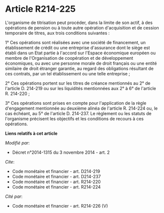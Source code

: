 # Article R214-225

L'organisme de titrisation peut procéder, dans la limite de son actif, à des opérations de pension ou à toute autre opération
d'acquisition et de cession temporaire de titres, aux trois conditions suivantes : 

1°    Ces opérations sont réalisées avec une société de financement, un établissement de crédit ou une entreprise d'assurance
dont le siège est établi dans un Etat partie à l'accord sur l'Espace économique européen ou membre de l'Organisation de
coopération et de développement économiques, ou avec une personne morale de droit français ou une entité similaire de droit
étranger garantie, au regard des obligations résultant de ces contrats, par un tel établissement ou une telle entreprise ; 

2° Ces opérations portent sur les titres de créance mentionnés au 2° de l'article D. 214-219 ou sur les liquidités
mentionnées aux 2° à 6° de l'article R. 214-220 ; 

3° Ces opérations sont prises en compte pour l'application de la règle d'engagement mentionnée au deuxième alinéa de
l'article R. 214-224 ou, le cas échéant, au 5° de l'article D. 214-237. Le règlement ou les statuts de l'organisme précisent
les objectifs et les conditions de recours à ces opérations.

**Liens relatifs à cet article**

_Modifié par_:

  - Décret n°2014-1315 du 3 novembre 2014 - art. 2

_Cite_:

  - Code monétaire et financier - art. D214-219
  - Code monétaire et financier - art. D214-237
  - Code monétaire et financier - art. R214-220
  - Code monétaire et financier - art. R214-224

_Cité par_:

  - Code monétaire et financier - art. R214-226 (V)
